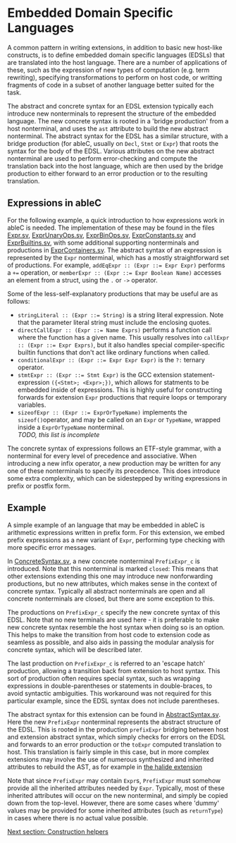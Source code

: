 # Embedded Domain Specific Languages
A common pattern in writing extensions, in addition to basic new host-like constructs, is to define embedded domain specific languages (EDSLs) that are translated into the host language.  There are a number of applications of these, such as the expression of new types of computation (e.g. term rewriting), specifying transformations to perform on host code, or writting fragments of code in a subset of another language better suited for the task.  

The abstract and concrete syntax for an EDSL extension typically each introduce new nonterminals to represent the structure of the embedded language.  The new concrete syntax is rooted in a 'bridge production' from a host nonterminal, and uses the `ast` attribute to build the new abstract nonterminal.  The abstract syntax for the EDSL has a similar structure, with a bridge production (for ableC, usually on `Decl`, `Stmt` or `Expr`) that roots the syntax for the body of the EDSL.  Various attributes on the new abstract nonterminal are used to perform error-checking and compute the translation back into the host language, which are then used by the bridge production to either forward to an error production or to the resulting translation.  

## Expressions in ableC
For the following example, a quick introduction to how expressions work in ableC is needed.  The implementation of these may be found in the files [Expr.sv](https://github.com/melt-umn/ableC/tree/develop/grammars/edu.umn.cs.melt.ableC/abstractsyntax/host/Expr.sv), [ExprUnaryOps.sv](https://github.com/melt-umn/ableC/tree/develop/grammars/edu.umn.cs.melt.ableC/abstractsyntax/host/ExprUnaryOps.sv),  [ExprBinOps.sv](https://github.com/melt-umn/ableC/tree/develop/grammars/edu.umn.cs.melt.ableC/abstractsyntax/host/ExprBinOps.sv), [ExprConstants.sv](https://github.com/melt-umn/ableC/tree/develop/grammars/edu.umn.cs.melt.ableC/abstractsyntax/host/ExprConstants.sv) and [ExprBuiltins.sv](https://github.com/melt-umn/ableC/tree/develop/grammars/edu.umn.cs.melt.ableC/abstractsyntax/host/ExprBuiltins.sv), with some additional supporting nonterminals and productions in [ExprContainers.sv](https://github.com/melt-umn/ableC/tree/develop/grammars/edu.umn.cs.melt.ableC/abstractsyntax/host/ExprContainers.sv).  The abstract syntax of an expression is represented by the `Expr` nonterminal, which has a mostly straightforward set of productions.  For example, `addEqExpr :: (Expr ::= Expr Expr)` performs a `+=` operation, or `memberExpr :: (Expr ::= Expr Boolean Name)` accesses an element from a struct, using the `.` or `->` operator.  

Some of the less-self-explanatory productions that may be useful are as follows:
* `stringLiteral :: (Expr ::= String)` is a string literal expression.  Note that the parameter literal string must include the enclosing quotes.  
* `directCallExpr :: (Expr ::= Name Exprs)` performs a function call where the function has a given name.  This usually resolves into `callExpr :: (Expr ::= Expr Exprs)`, but it also handles special compiler-specific builtin functions that don't act like ordinary functions when called.  
* `conditionalExpr :: (Expr ::= Expr Expr Expr)` is the `?:` ternary operator.
* `stmtExpr :: (Expr ::= Stmt Expr)` is the GCC extension statement-expression `({<Stmt>; <Expr>;})`, which allows for statments to be embedded inside of expressions.  This is highly useful for constructing forwards for extension `Expr` productions that require loops or temporary variables.  
* `sizeofExpr :: (Expr ::= ExprOrTypeName)` implements the `sizeof()`operator, and may be called on an `Expr` or `TypeName`, wrapped inside a `ExprOrTypeName` nonterminal.  
*TODO, this list is incomplete*

The concrete syntax of expressions follows an ETF-style grammar, with a nonterminal for every level of precedence and associative.  When introducing a new infix operator, a new production may be written for any one of these nonterminals to specify its precedence.  This does introduce some extra complexity, which can be sidestepped by writing expressions in prefix or postfix form.  

## Example
A simple example of an language that may be embedded in ableC is arithmetic expressions written in prefix form.  For this extension, we embed prefix expressions as a new variant of `Expr`, performing type checking with more specific error messages.  

In [ConcreteSyntax.sv](edu.umn.cs.melt.tutorials.ableC.prefixExpr/concretesyntax/ConcreteSyntax.sv), a new concrete nonterminal `PrefixExpr_c` is introduced.  Note that this nonterminal is marked `closed`: This means that other extensions extending this one may introduce new nonforwarding productions, but no new attributes, which makes sense in the context of concrete syntax.  Typically all abstract nonterminals are open and all concrete nonterminals are closed, but there are some exception to this.  

The productions on `PrefixExpr_c` specify the new concrete syntax of this EDSL.  Note that no new terminals are used here - it is preferable to make new concrete syntax resemble the host syntax when doing so is an option.  This helps to make the transition from host code to extension code as seamless as possible, and also aids in passing the modular analysis for concrete syntax, which will be described later.  

The last production on `PrefixExpr_c` is referred to an 'escape hatch' production, allowing a transition back from extension to host syntax.  This sort of production often requires special syntax, such as wrapping expressions in double-parentheses or statements in double-braces, to avoid syntactic ambiguities.  This workaround was not required for this particular example, since the EDSL syntax does not include parentheses.  

The abstract syntax for this extension can be found in [AbstractSyntax.sv](edu.umn.cs.melt.tutorials.ableC.prefixExpr/abstractsyntax/AbstractSyntax.sv).  Here the new `PrefixExpr` nonterminal represents the abstract structure of the EDSL.  This is rooted in the production `prefixExpr` bridging between host and extension abstract syntax, which simply checks for errors on the EDSL and forwards to an error production or the `toExpr` computed translation to host.  This translation is fairly simple in this case, but in more complex extensions may involve the use of numerous synthesized and inherited attributes to rebuild the AST, as for example in [the halide extension](https://github.com/melt-umn/ableC-halide)

Note that since `PrefixExpr` may contain `Expr`s, `PrefixExpr` must somehow provide all the inherited attributes needed by `Expr`.  Typically, most of these inherited attributes will occur on the new nonterminal, and simply be copied down from the top-level.  However, there are some cases where 'dummy' values may be provided for some inherited attributes (such as `returnType`) in cases where there is no actual value possible.  

[Next section: Construction helpers](../construction/)
